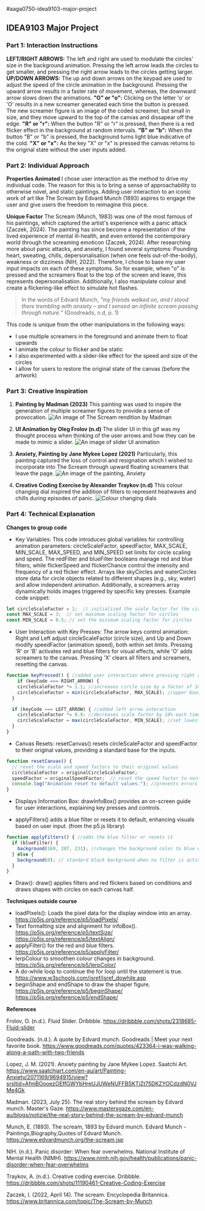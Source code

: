 #aaga0750-idea9103-major-project
## IDEA9103 Major Project
### Part 1: Interaction Instructions
**LEFT/RIGHT ARROWS:** The left and right are used to modulate the circles' size in the background animation. Pressing the 
left arrow leads the circles to get smaller, and pressing the right arrow leads to the circles getting larger.
**UP/DOWN ARROWS:** The up and down arrows on the keypad are used to adjust the speed of the circle animation in the background.
Pressing the upward arrow results in a faster rate of movement, whereas, the downward arrow slows down the animations.
**"O" or "o":** Clicking on the letter 'o' or 'O' results in a new screamer generated each time the button is pressed. 
The new screamer figure is an image of the coded screamer, but small in size, and they move upward to the top of the canvas and dissapear off the edge. 
**"R" or "r":** When the button "R" or "r" is pressed, then there is a red flicker effect in the background at random intervals.
**"B" or "b":** When the button "B" or "b" is pressed, the background turns light blue indicative of the cold.
**"X" or "x":** As the key "X" or "x" is pressed the canvas returns to the original state without the user inputs added. 

### Part 2: Individual Approach
**Properties Animated** 
I chose user interaction as the method to drive my individual code. The reason for this is to bring a sense of approachability 
to otherwise novel, and static paintings. Adding user interaction to an iconic work of art like The Scream by Edvard Munch (1893)
aspires to engage the user and give users the freedom to reimagine this piece. 

**Unique Factor** 
The Scream (Munch, 1983) was one of the most famous of his paintings, which captured the artist's experience with a panic attack (Zaczek, 2024). The painting has since become a representation of the lived experience of mental ill-health, and even entered the contemporary world through the screaming emoticon (Zaczek, 2024). After researching more about panic attacks, and anxiety, I found several symptoms: Pounding heart, sweating, chills, depersonalisation (when one feels out-of-the-body), weakness or dizziness (NIH, 2022). Therefore, I chose to base my user input impacts on each of these symptoms. So for example, when "o" is pressed and the screamers float to the top of the screen and leave, this represents depersonalisation. Additionally, I also manipulate colour and create a flickering-like effect to simulate hot flashes. 
> In the words of Edvard Munch, _"my friends walked on, and I stood there trembling with anxiety – and I sensed an infinite scream passing through nature._” (Goodreads, n.d, p. 1)

This code is unique from the other manipulations in the following ways:
- I use multiple screamers in the foreground and animate them to float upwards
- I animate the colour to flicker and be static
- I also experimented with a slider-like effect for the speed and size of the circles
- I allow for users to restore the original state of the canvas (before the artwork)

### Part 3: Creative Inspiration
1. **Painting by Madman (2023)** 
This painting was used to inspire the generation of multiple screamer figures to provide a sense of provocation.
![An image of The Scream rendition by Madman](inspiration/theScreamRendition.webp)

2. **UI Animation by Oleg Frolov (n.d)** 
The slider UI in this gif was my thought process when thinking of the user arrows and how they can be made to mimic a slider.
![An image of slider UI animation](inspiration/uiAnimation.gif)

3. **Anxiety, Painting by Jane Mykee Lopez (2021)** 
Particularly, this painting captured the loss of control and resignation which I wished to incorporate into The Scream through upward floating screamers that leave the page.
![An image of the painting, Anxiety](inspiration/anxietyArtwork.jpg)

4. **Creative Coding Exercise by Alexander Traykov (n.d)** 
This colour changing dial inspired the addition of filters to represent heatwaves and chills during episodes of panic.
![Colour changing dials](inspiration/creativeCode.gif)

### Part 4: Technical Explanation
**Changes to group code** 
- Key Variables: This code introduces global variables for controlling animation parameters: circleScaleFactor, speedFactor, MAX_SCALE, MIN_SCALE, MAX_SPEED, and MIN_SPEED set limits for circle scaling and speed. The redFilter and blueFilter booleans manage red and blue filters, while flickerSpeed and flickerChance control the intensity and frequency of a red flicker effect. Arrays like skyCircles and waterCircles store data for circle objects related to different shapes (e.g., sky, water) and allow independent animation. Additionally, a screamers array dynamically holds images triggered by specific key presses.
Example code snippet:
``` js
let circleScaleFactor = 1;  // initialized the scale factor for the circles
const MAX_SCALE = 3;  // set maximum scaling factor for circles
const MIN_SCALE = 0.5; // set the minimum scaling factor for circles
```

- User Interaction with Key Presses: The arrow keys control animation: Right and Left adjust circleScaleFactor (circle size), and Up and Down modify speedFactor (animation speed), both within set limits. Pressing 'R' or 'B' activates red and blue filters for visual effects, while 'O' adds screamers to the canvas. Pressing 'X' clears all filters and screamers, resetting the canvas.

``` js
function keyPressed() { //added user interaction where pressing right arrow
    if (keyCode === RIGHT_ARROW) { 
    circleScaleFactor *= 1.1; //increases circle size by a factor of 10%
    circleScaleFactor = min(circleScaleFactor, MAX_SCALE); //upper bound
  }

  if (keyCode === LEFT_ARROW) { //added left arrow interaction
    circleScaleFactor *= 0.9; //decreases scale factor by 10% each time
    circleScaleFactor = max(circleScaleFactor, MIN_SCALE); //set lowest limit
  }
}
```

- Canvas Resets: resetCanvas() resets circleScaleFactor and speedFactor to their original values, providing a standard base for the inputs.

``` js
function resetCanvas() {
  // reset the scale and speed factors to their original values
  circleScaleFactor = originalCircleScaleFactor;
  speedFactor = originalSpeedFactor;  // reset the speed factor to normal
  console.log("Animation reset to default values."); //prevents errors
}
```

- Displays Information Box: drawInfoBox() provides an on-screen guide for user interactions, explaining key presses and controls.

- applyFilters() adds a blue filter or resets it to default, enhancing visuals based on user input. (from the p5.js library)

``` js
function applyFilters() { //adds the blue filter or resets it
  if (blueFilter) {
    background(169, 207, 231); //changes the background color to blue when the blue filter is enabled
  } else {
    background(0); // standard black background when no filter is activated
  }
}
```

- Draw(): draw() applies filters and red flickers based on conditions and draws shapes with circles on each canvas half.

**Techniques outside course** 
- loadPixels(): Loads the pixel data for the display window into an array.
https://p5js.org/reference/p5/loadPixels/
- Text formatting size and alignment for infoBox().
https://p5js.org/reference/p5/textSize/
https://p5js.org/reference/p5/textAlign/
- applyFilter() for the red and blue filters.
https://p5js.org/reference/p5/applyFilter/ 
- lerpColour to smoothen colour changes in background.
https://p5js.org/reference/p5/lerpColor/ 
- A do-while loop to continue the for loop until the statement is true. 
https://www.w3schools.com/jsref/jsref_dowhile.asp
- beginShape and endShape to draw the shaper figure.
https://p5js.org/reference/p5/beginShape/
https://p5js.org/reference/p5/endShape/

**References** 

Frolov, O. (n.d.). Fluid Slider. Dribbble. https://dribbble.com/shots/2318685-Fluid-slider

Goodreads. (n.d.). A quote by Edvard munch. Goodreads | Meet your next favorite book. https://www.goodreads.com/quotes/423364-i-was-walking-along-a-path-with-two-friends

Lopez, J. M. (2021). Anxiety painting by Jane Mykee Lopez. Saatchi Art. https://www.saatchiart.com/en-au/art/Painting-Anxiety/2071169/9694915/view?srsltid=AfmBOooezOEffGWYbHreUJUWeNUFFBSKTjZt75DKZYOCdzdN0VJMe4Gk

Madman. (2023, July 25). The real story behind the scream by Edvard munch. Master's Gaze. https://www.mastersgaze.com/en-au/blogs/notizie/the-real-story-behind-the-scream-by-edvard-munch

Munch, E. (1893). The scream, 1893 by Edvard munch. Edvard Munch - Paintings,Biography,Quotes of Edvard Munch. https://www.edvardmunch.org/the-scream.jsp

NIH. (n.d.). Panic disorder: When fear overwhelms. National Institute of Mental Health (NIMH). https://www.nimh.nih.gov/health/publications/panic-disorder-when-fear-overwhelms

Traykov, A. (n.d.). Creative coding exercise. Dribbble. https://dribbble.com/shots/11190461-Creative-Coding-Exercise

Zaczek, I. (2022, April 14). The scream. Encyclopedia Britannica. https://www.britannica.com/topic/The-Scream-by-Munch
